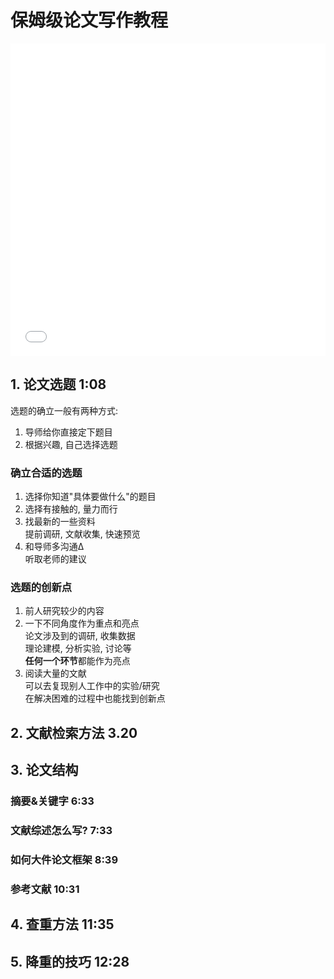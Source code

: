 # 保姆级论文写作教程  
<iframe src="//player.bilibili.com/player.html?aid=91819460&bvid=BV1L7411K7iH&cid=156784864&page=1" scrolling="no" border="0" frameborder="no" framespacing="0" width="100%" height="500"  allowfullscreen="true"> </iframe>  

## 1. 论文选题 1:08  
选题的确立一般有两种方式:  
1. 导师给你直接定下题目  
2. 根据兴趣, 自己选择选题  
### 确立合适的选题  
1. 选择你知道"具体要做什么"的题目  
2. 选择有接触的, 量力而行
3. 找最新的一些资料  
<tab>提前调研, 文献收集, 快速预览  
4. 和导师多沟通Δ  
<tab>听取老师的建议  
### 选题的创新点  
1. 前人研究较少的内容  
2. 一下不同角度作为重点和亮点  
<tab>论文涉及到的调研, 收集数据  
<tab>理论建模, 分析实验, 讨论等  
<tab>**任何一个环节**都能作为亮点
3. 阅读大量的文献  
<tab>可以去复现别人工作中的实验/研究  
<tab>在解决困难的过程中也能找到创新点  
## 2. 文献检索方法 3.20  
## 3. 论文结构  
### 摘要&关键字 6:33  
### 文献综述怎么写? 7:33  
### 如何大件论文框架 8:39  
### 参考文献 10:31  
## 4. 查重方法 11:35  
## 5. 降重的技巧 12:28  

